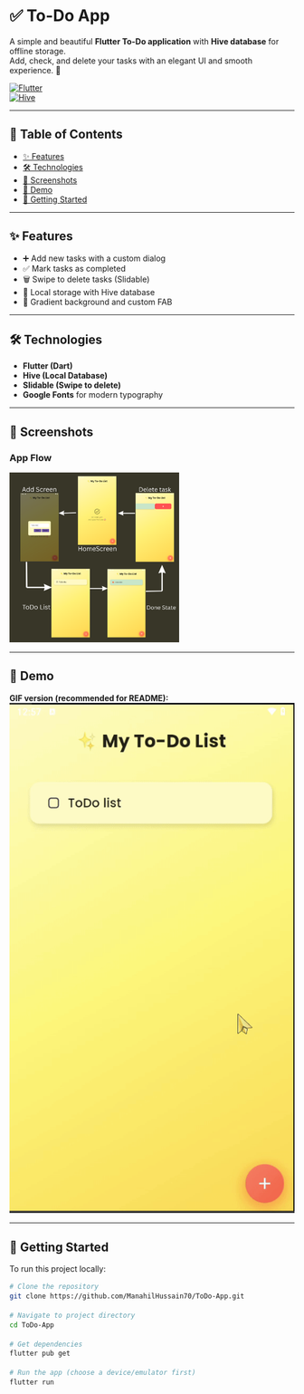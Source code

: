 # ✅ To-Do App

A simple and beautiful **Flutter To-Do application** with **Hive database** for offline storage.  
Add, check, and delete your tasks with an elegant UI and smooth experience. 🚀

[![Flutter](https://img.shields.io/badge/Framework-Flutter-blue)](https://flutter.dev)  
[![Hive](https://img.shields.io/badge/Database-Hive-yellow)](https://docs.hivedb.dev/)

---

## 📑 Table of Contents
- [✨ Features](#-features)
- [🛠️ Technologies](#️-technologies)
- [📸 Screenshots](#-screenshots)
- [🎥 Demo](#-demo)
- [🚀 Getting Started](#-getting-started)

---

## ✨ Features
- ➕ Add new tasks with a custom dialog  
- ✅ Mark tasks as completed  
- 🗑 Swipe to delete tasks (Slidable)  
- 💾 Local storage with Hive database  
- 🎨 Gradient background and custom FAB  

---

## 🛠️ Technologies
- **Flutter (Dart)**  
- **Hive (Local Database)**  
- **Slidable (Swipe to delete)**  
- **Google Fonts** for modern typography  

---

## 📸 Screenshots

### App Flow
<img src="screenshts/HomeScreen (1).png" width="300" alt="App Flow - HomeScreen">

---

## 🎥 Demo

**GIF version (recommended for README):**  
![Demo GIF](screenshts/todo_app_vedio-ezgif.com-video-to-gif-converter.gif)

---

## 🚀 Getting Started

To run this project locally:

```bash
# Clone the repository
git clone https://github.com/ManahilHussain70/ToDo-App.git

# Navigate to project directory
cd ToDo-App

# Get dependencies
flutter pub get

# Run the app (choose a device/emulator first)
flutter run
